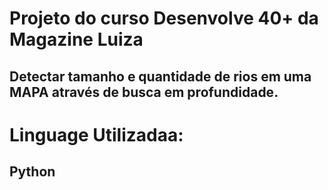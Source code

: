 # Projeto do curso Desenvolve 40+ da Magazine Luiza

## Detectar tamanho e quantidade de rios em uma MAPA através de busca em profundidade.

# Linguage Utilizadaa:

## Python
